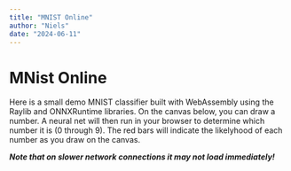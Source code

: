 ```yaml
---
title: "MNIST Online"
author: "Niels"
date: "2024-06-11"
---
```


# MNist Online
Here is a small demo MNIST classifier built with WebAssembly using the Raylib and ONNXRuntime libraries.
On the canvas below, you can draw a number.
A neural net will then run in your browser to determine which number it is (0 through 9).
The red bars will indicate the likelyhood of each number as you draw on the canvas.

***Note that on slower network connections it may not load immediately!***

<style>
  #canvas-container {
    width: 100%;
    height: 100%;
    display: flex;
    justify-content: center;
    align-items: center;
  }

  #canvas {
    width: 100%;
    height: 100%;
    max-width: 100vw;
    max-height: 100vh;
    object-fit: contain; /* This ensures the content scales proportionally */
  }
</style>

<div id="canvas-container">
  <canvas class="emscripten" id="canvas" oncontextmenu="event.preventDefault()" tabindex=-1></canvas>
</div>

<script type='text/javascript'>
  var Module = {
    print: (function() {
      var element = document.getElementById('output');
      if (element) element.value = ''; // clear browser cache
      return (...args) => {
        var text = args.join(' ');
        console.log(text);
        if (element) {
          element.value += text + "\n";
          element.scrollTop = element.scrollHeight; // focus on bottom
        }
      };
    })(),
    canvas: (() => {
      var canvas = document.getElementById('canvas');
      canvas.addEventListener("webglcontextlost", (e) => { 
        alert('WebGL context lost. You will need to reload the page.'); 
        e.preventDefault(); 
      }, false);
      return canvas;
    })(),
    setStatus: (text) => {
      if (!Module.setStatus.last) Module.setStatus.last = { time: Date.now(), text: '' };
      if (text === Module.setStatus.last.text) return;
      var m = text.match(/([^(]+)\((\d+(\.\d+)?)\/(\d+)\)/);
      var now = Date.now();
      if (m && now - Module.setStatus.last.time < 30) return; // if this is a progress update, skip it if too soon
      Module.setStatus.last.time = now;
      Module.setStatus.last.text = text;
      if (m) {
        text = m[1];
      }
    },
    totalDependencies: 0,
    monitorRunDependencies: (left) => {
      this.totalDependencies = Math.max(this.totalDependencies, left);
      Module.setStatus(left ? 'Preparing... (' + (this.totalDependencies-left) + '/' + this.totalDependencies + ')' : 'All downloads complete.');
    }
  };
  Module.setStatus('Downloading...');
  window.onerror = (event) => {
    Module.setStatus('Exception thrown, see JavaScript console');
    Module.setStatus = (text) => {
      if (text) console.error('[post-exception status] ' + text);
    };
  };
</script>
<script async type="text/javascript" src="mnist-web.js"></script>

This demo is entirely created in C++!
